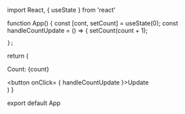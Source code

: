 import React, { useState } from 'react'

function App() {
    const [cont, setCount] = useState(0);
    const handleCountUpdate = () => {
        setCount(count + 1);

    };
  return (
    <div>
        <p>Count: {count}</p>
        <button onClick= { handleCountUpdate }>Update</button>
    </div>
  )
}

export default App
